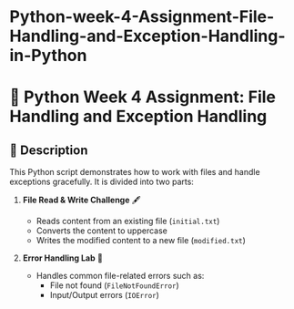 # Python-week-4-Assignment-File-Handling-and-Exception-Handling-in-Python

# 📁 Python Week 4 Assignment: File Handling and Exception Handling

## 🧠 Description

This Python script demonstrates how to work with files and handle exceptions gracefully. It is divided into two parts:

1. **File Read & Write Challenge** 🖋️  
   - Reads content from an existing file (`initial.txt`)
   - Converts the content to uppercase
   - Writes the modified content to a new file (`modified.txt`)

2. **Error Handling Lab** 🧪  
   - Handles common file-related errors such as:
     - File not found (`FileNotFoundError`)
     - Input/Output errors (`IOError`)
